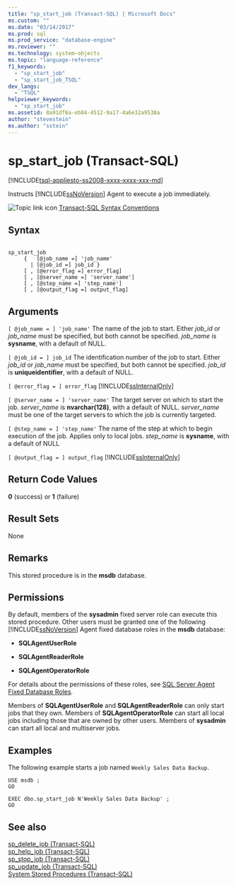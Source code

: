 ```yaml
---
title: "sp_start_job (Transact-SQL) | Microsoft Docs"
ms.custom: ""
ms.date: "03/14/2017"
ms.prod: sql
ms.prod_service: "database-engine"
ms.reviewer: ""
ms.technology: system-objects
ms.topic: "language-reference"
f1_keywords: 
  - "sp_start_job"
  - "sp_start_job_TSQL"
dev_langs: 
  - "TSQL"
helpviewer_keywords: 
  - "sp_start_job"
ms.assetid: 8a91df6a-eb84-4512-9a17-4a6e32a9538a
author: "stevestein"
ms.author: "sstein"
---
```

# sp_start_job (Transact-SQL)
[!INCLUDE[tsql-appliesto-ss2008-xxxx-xxxx-xxx-md](../../includes/tsql-appliesto-ss2008-xxxx-xxxx-xxx-md.md)]

  Instructs [!INCLUDE[ssNoVersion](../../includes/ssnoversion-md.md)] Agent to execute a job immediately.  
  
 ![Topic link icon](../../database-engine/configure-windows/media/topic-link.gif "Topic link icon") [Transact-SQL Syntax Conventions](../../t-sql/language-elements/transact-sql-syntax-conventions-transact-sql.md)  
  
## Syntax  
  
```  
  
sp_start_job   
     {   [@job_name =] 'job_name'  
       | [@job_id =] job_id }  
     [ , [@error_flag =] error_flag]  
     [ , [@server_name =] 'server_name']  
     [ , [@step_name =] 'step_name']  
     [ , [@output_flag =] output_flag]  
```  
  
## Arguments  
`[ @job_name = ] 'job_name'`
 The name of the job to start. Either *job_id* or *job_name* must be specified, but both cannot be specified. *job_name* is **sysname**, with a default of NULL.  
  
`[ @job_id = ] job_id`
 The identification number of the job to start. Either *job_id* or *job_name* must be specified, but both cannot be specified. *job_id* is **uniqueidentifier**, with a default of NULL.  
  
`[ @error_flag = ] error_flag`
 [!INCLUDE[ssInternalOnly](../../includes/ssinternalonly-md.md)]  
  
`[ @server_name = ] 'server_name'`
 The target server on which to start the job. *server_name* is **nvarchar(128)**, with a default of NULL. *server_name* must be one of the target servers to which the job is currently targeted.  
  
`[ @step_name = ] 'step_name'`
 The name of the step at which to begin execution of the job. Applies only to local jobs. *step_name* is **sysname**, with a default of NULL  
  
`[ @output_flag = ] output_flag`
 [!INCLUDE[ssInternalOnly](../../includes/ssinternalonly-md.md)]  
  
## Return Code Values  
 **0** (success) or **1** (failure)  
  
## Result Sets  
 None  
  
## Remarks  
 This stored procedure is in the **msdb** database.  
  
## Permissions  
 By default, members of the **sysadmin** fixed server role can execute this stored procedure. Other users must be granted one of the following [!INCLUDE[ssNoVersion](../../includes/ssnoversion-md.md)] Agent fixed database roles in the **msdb** database:  
  
-   **SQLAgentUserRole**  
  
-   **SQLAgentReaderRole**  
  
-   **SQLAgentOperatorRole**  
  
 For details about the permissions of these roles, see [SQL Server Agent Fixed Database Roles](../../ssms/agent/sql-server-agent-fixed-database-roles.md).  
  
 Members of **SQLAgentUserRole** and **SQLAgentReaderRole** can only start jobs that they own. Members of **SQLAgentOperatorRole** can start all local jobs including those that are owned by other users. Members of **sysadmin** can start all local and multiserver jobs.  
  
## Examples  
 The following example starts a job named `Weekly Sales Data Backup`.  
  
```  
USE msdb ;  
GO  
  
EXEC dbo.sp_start_job N'Weekly Sales Data Backup' ;  
GO  
```  
  
## See also  
 [sp_delete_job &#40;Transact-SQL&#41;](../../relational-databases/system-stored-procedures/sp-delete-job-transact-sql.md)   
 [sp_help_job &#40;Transact-SQL&#41;](../../relational-databases/system-stored-procedures/sp-help-job-transact-sql.md)   
 [sp_stop_job &#40;Transact-SQL&#41;](../../relational-databases/system-stored-procedures/sp-stop-job-transact-sql.md)   
 [sp_update_job &#40;Transact-SQL&#41;](../../relational-databases/system-stored-procedures/sp-update-job-transact-sql.md)   
 [System Stored Procedures &#40;Transact-SQL&#41;](../../relational-databases/system-stored-procedures/system-stored-procedures-transact-sql.md)  
  
  
